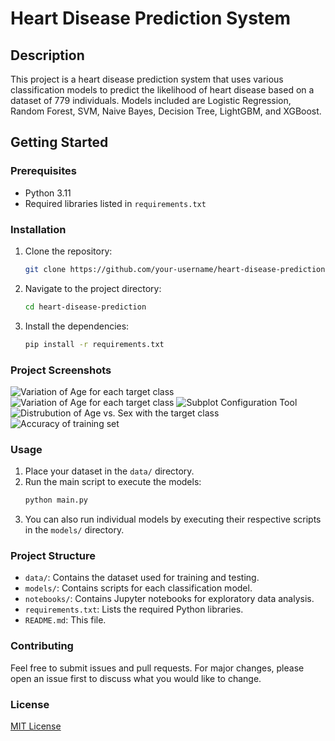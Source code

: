 # Heart Disease Prediction System

## Description
This project is a heart disease prediction system that uses various classification models to predict the likelihood of heart disease based on a dataset of 779 individuals. Models included are Logistic Regression, Random Forest, SVM, Naive Bayes, Decision Tree, LightGBM, and XGBoost.

## Getting Started

### Prerequisites
- Python 3.11
- Required libraries listed in `requirements.txt`

### Installation
1. Clone the repository:
    ```sh
    git clone https://github.com/your-username/heart-disease-prediction.git
    ```
2. Navigate to the project directory:
    ```sh
    cd heart-disease-prediction
    ```
3. Install the dependencies:
    ```sh
    pip install -r requirements.txt
    ```
### Project Screenshots
![Variation of Age for each target class](images/subplot_tool.png)
![Variation of Age for each target class](images/subplot_tool.png)
![Subplot Configuration Tool](images/subplot_tool.png)
![Distrubution of Age vs. Sex with the target class](images/subplot_tool.png)
![Accuracy of training set](images/subplot_tool.png)
### Usage
1. Place your dataset in the `data/` directory.
2. Run the main script to execute the models:
    ```sh
    python main.py
    ```
3. You can also run individual models by executing their respective scripts in the `models/` directory.

### Project Structure
- `data/`: Contains the dataset used for training and testing.
- `models/`: Contains scripts for each classification model.
- `notebooks/`: Contains Jupyter notebooks for exploratory data analysis.
- `requirements.txt`: Lists the required Python libraries.
- `README.md`: This file.

### Contributing
Feel free to submit issues and pull requests. For major changes, please open an issue first to discuss what you would like to change.

### License
[MIT License](LICENSE)
